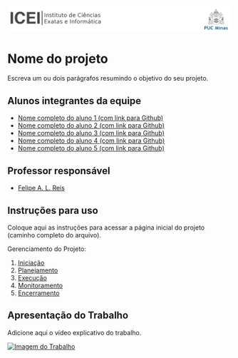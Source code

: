 ![ICEI](images/icei-pucminas.png)

# Nome do projeto

Escreva um ou dois parágrafos resumindo o objetivo do seu projeto.

## Alunos integrantes da equipe

* [Nome completo do aluno 1 (com link para Github)](https://github.com/aluno1)
* [Nome completo do aluno 2 (com link para Github)](https://github.com/aluno2)
* [Nome completo do aluno 3 (com link para Github)](https://github.com/aluno3)
* [Nome completo do aluno 4 (com link para Github)](https://github.com/aluno4)
* [Nome completo do aluno 5 (com link para Github)](https://github.com/aluno5)

## Professor responsável

* [Felipe A. L. Reis](https://github.com/falreis)

## Instruções para uso

Coloque aqui as instruções para acessar a página inicial do projeto (caminho completo do arquivo).

Gerenciamento do Projeto:
1. [Iniciação](docs/01-iniciacao/README.md)
2. [Planejamento](docs/02-planejamento/README.md)
3. [Execução](docs/03-execucao/README.md)
4. [Monitoramento](docs/04-monitoramento/README.md)
5. [Encerramento](docs/05-encerramento/README.md)

## Apresentação do Trabalho

Adicione aqui o vídeo explicativo do trabalho.

[![Imagem do Trabalho](https://i3.ytimg.com/vi/unq_cZ6NOwk/maxresdefault.jpg)](https://www.youtube.com/watch?v=unq_cZ6NOwk)
